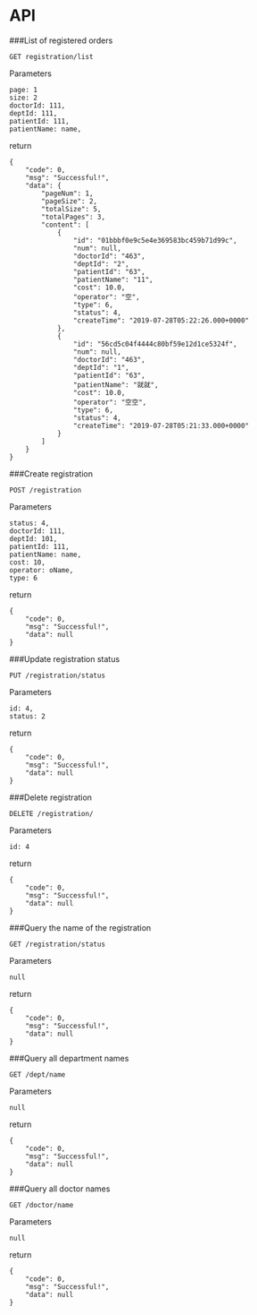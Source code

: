 # API

###List of registered orders

```
GET registration/list
```
Parameters

```
page: 1
size: 2
doctorId: 111,
deptId: 111,
patientId: 111,
patientName: name,
```

return

```
{
    "code": 0,
    "msg": "Successful!",
    "data": {
        "pageNum": 1,
        "pageSize": 2,
        "totalSize": 5,
        "totalPages": 3,
        "content": [
            {
                "id": "01bbbf0e9c5e4e369583bc459b71d99c",
                "num": null,
                "doctorId": "463",
                "deptId": "2",
                "patientId": "63",
                "patientName": "11",
                "cost": 10.0,
                "operator": "空",
                "type": 6,
                "status": 4,
                "createTime": "2019-07-28T05:22:26.000+0000"
            },
            {
                "id": "56cd5c04f4444c80bf59e12d1ce5324f",
                "num": null,
                "doctorId": "463",
                "deptId": "1",
                "patientId": "63",
                "patientName": "就就",
                "cost": 10.0,
                "operator": "空空",
                "type": 6,
                "status": 4,
                "createTime": "2019-07-28T05:21:33.000+0000"
            }
        ]
    }
}
```

###Create registration

```
POST /registration
```

Parameters

```
status: 4,
doctorId: 111,
deptId: 101,
patientId: 111,
patientName: name,
cost: 10,
operator: oName,
type: 6
```

return

```
{
    "code": 0,
    "msg": "Successful!",
    "data": null
}    
```

###Update registration status

```
PUT /registration/status
```

Parameters

```
id: 4,
status: 2
```

return

```
{
    "code": 0,
    "msg": "Successful!",
    "data": null
}    
```

###Delete registration

```
DELETE /registration/
```

Parameters

```
id: 4
```

return

```
{
    "code": 0,
    "msg": "Successful!",
    "data": null
}
```

###Query the name of the registration

```
GET /registration/status
```

Parameters

```
null
```

return

```
{
    "code": 0,
    "msg": "Successful!",
    "data": null
}    
```


###Query all department names

```
GET /dept/name
```

Parameters

```
null
```

return

```
{
    "code": 0,
    "msg": "Successful!",
    "data": null
}
```

###Query all doctor names

```
GET /doctor/name
```

Parameters

```
null
```

return

```
{
    "code": 0,
    "msg": "Successful!",
    "data": null
}
```